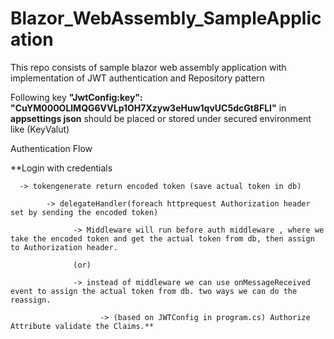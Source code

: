 # Blazor_WebAssembly_SampleApplication
This repo consists of sample blazor web assembly application with implementation of JWT authentication and Repository pattern

Following key **"JwtConfig:key": "CuYM000OLlMQG6VVLp1OH7Xzyw3eHuw1qvUC5dcGt8FLI"** in **appsettings json** should be placed or stored under secured environment like (KeyValut)

Authentication Flow

**Login with credentials 

      -> tokengenerate return encoded token (save actual token in db)
      
            -> delegateHandler(foreach httprequest Authorization header set by sending the encoded token) 
            
                  -> Middleware will run before auth middleware , where we take the encoded token and get the actual token from db, then assign to Authorization header.

                  (or)
                  
                  -> instead of middleware we can use onMessageReceived event to assign the actual token from db. two ways we can do the reassign.
                  
                        -> (based on JWTConfig in program.cs) Authorize Attribute validate the Claims.**


